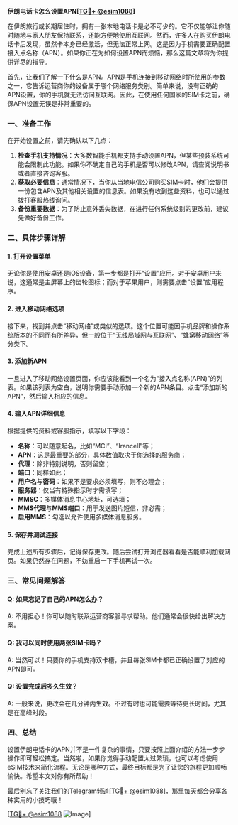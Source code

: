 **伊朗电话卡怎么设置APN[[TG💪+ @esim1088](https://t.me/s/esim1088)]**

在伊朗旅行或长期居住时，拥有一张本地电话卡是必不可少的。它不仅能够让你随时随地与家人朋友保持联系，还能方便地使用互联网。然而，许多人在购买伊朗电话卡后发现，虽然卡本身已经激活，但无法正常上网。这是因为手机需要正确配置接入点名称（APN）。如果你正在为如何设置APN而烦恼，那么这篇文章将为你提供详尽的指导。

首先，让我们了解一下什么是APN。APN是手机连接到移动网络时所使用的参数之一，它告诉运营商你的设备属于哪个网络服务类别。简单来说，没有正确的APN设置，你的手机就无法访问互联网。因此，在使用任何国家的SIM卡之前，确保APN设置无误是非常重要的。

### 一、准备工作

在开始设置之前，请先确认以下几点：

1. **检查手机支持情况**：大多数智能手机都支持手动设置APN，但某些预装系统可能会限制此功能。如果你不确定自己的手机是否可以修改APN，请查阅说明书或者直接咨询客服。
2. **获取必要信息**：通常情况下，当你从当地电信公司购买SIM卡时，他们会提供一份包含APN及其他相关设置的信息表。如果没有收到这些资料，也可以通过拨打客服热线询问。
3. **备份重要数据**：为了防止意外丢失数据，在进行任何系统级别的更改前，建议先做好备份工作。

### 二、具体步骤详解

#### 1. 打开设置菜单
无论你是使用安卓还是iOS设备，第一步都是打开“设置”应用。对于安卓用户来说，这通常是主屏幕上的齿轮图标；而对于苹果用户，则需要点击“设置”应用程序。

#### 2. 进入移动网络选项
接下来，找到并点击“移动网络”或类似的选项。这个位置可能因手机品牌和操作系统版本的不同而有所差异，但一般位于“无线局域网与互联网”、“蜂窝移动网络”等分类下。

#### 3. 添加新APN
一旦进入了移动网络设置页面，你应该能看到一个名为“接入点名称(APN)”的列表。如果该列表为空白，说明你需要手动添加一个新的APN条目。点击“添加新的APN”，然后输入相应的信息。

#### 4. 输入APN详细信息
根据提供的资料或客服指示，填写以下字段：
- **名称**：可以随意起名，比如“MCI”、“Irancell”等；
- **APN**：这是最重要的部分，具体数值取决于你选择的服务商；
- **代理**：除非特别说明，否则留空；
- **端口**：同样如此；
- **用户名**与**密码**：如果不是要求必须填写，则不必理会；
- **服务器**：仅当有特殊指示时才需填写；
- **MMSC**：多媒体消息中心地址，可选填；
- **MMS代理**与**MMS端口**：用于发送图片短信，非必需；
- **启用MMS**：勾选以允许使用多媒体消息服务。

#### 5. 保存并测试连接
完成上述所有步骤后，记得保存更改。随后尝试打开浏览器看看是否能顺利加载网页。如果仍然存在问题，不妨重启一下手机再试一次。

### 三、常见问题解答

#### Q: 如果忘记了自己的APN怎么办？
A: 不用担心！你可以随时联系运营商客服寻求帮助。他们通常会很快给出解决方案。

#### Q: 我可以同时使用两张SIM卡吗？
A: 当然可以！只要你的手机支持双卡槽，并且每张SIM卡都已正确设置了对应的APN即可。

#### Q: 设置完成后多久生效？
A: 一般来说，更改会在几分钟内生效。不过有时也可能需要等待更长时间，尤其是在高峰时段。

### 四、总结

设置伊朗电话卡的APN并不是一件复杂的事情，只要按照上面介绍的方法一步步操作即可轻松搞定。当然啦，如果你觉得手动配置太过繁琐，也可以考虑使用eSIM技术来简化流程。无论是哪种方式，最终目标都是为了让您的旅程更加顺畅愉快。希望本文对你有所帮助！

最后别忘了关注我们的Telegram频道[[TG💪+ @esim1088](https://t.me/s/esim1088)]，那里每天都会分享各种实用的小技巧哦！

[[TG💪+ @esim1088](https://t.me/s/esim1088) ![Image](https://i.postimg.cc/4NQfJmqS/Snipaste-2025-05-13-00-14-12.png)]